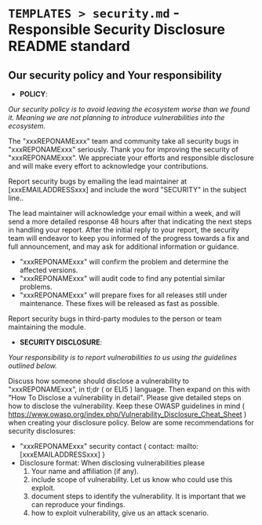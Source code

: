 # `TEMPLATES > security.md` - Responsible Security Disclosure README standard

## Our security policy and Your responsibility

- **POLICY**:

*Our security policy is to avoid leaving the ecosystem worse than we found it. Meaning we are not planning to introduce vulnerabilities into the ecosystem.*

The "xxxREPONAMExxx" team and community take all security bugs in "xxxREPONAMExxx" seriously. Thank you for improving the security of "xxxREPONAMExxx". We appreciate your efforts and responsible disclosure and will make every effort to acknowledge your contributions.

Report security bugs by emailing the lead maintainer at [xxxEMAILADDRESSxxx] and include the word "SECURITY" in the subject line..

The lead maintainer will acknowledge your email within a week, and will send a more detailed response 48 hours after that indicating the next steps in handling your report. After the initial reply to your report, the security team will endeavor to keep you informed of the progress towards a fix and full announcement, and may ask for additional information or guidance.

- "xxxREPONAMExxx" will confirm the problem and determine the affected versions.
- "xxxREPONAMExxx" will audit code to find any potential similar problems.
- "xxxREPONAMExxx" will prepare fixes for all releases still under maintenance. These fixes will be released as fast as possible.

Report security bugs in third-party modules to the person or team maintaining the module.

- **SECURITY DISCLOSURE**:

*Your responsibility is to report vulnerabilities to us using the guidelines outlined below.*

Discuss how someone should disclose a vulnerability to "xxxREPONAMExxx", in tl;dr ( or ELI5 ) language. Then expand on this with "How To Disclose a vulnerability in detail". Please give detailed steps on how to disclose the vulnerability. Keep these OWASP guidelines in mind ( <https://www.owasp.org/index.php/Vulnerability_Disclosure_Cheat_Sheet> ) when creating your disclosure policy. Below are some recommendations for security disclosures:

- "xxxREPONAMExxx" security contact { contact: mailto:[xxxEMAILADDRESSxxx] }
- Disclosure format: When disclosing vulnerabilities please
  1. Your name and affiliation (if any).
  2. include scope of vulnerability. Let us know who could use this exploit.
  3. document steps to identify the vulnerability. It is important that we can reproduce your findings.
  4. how to exploit vulnerability, give us an attack scenario.
